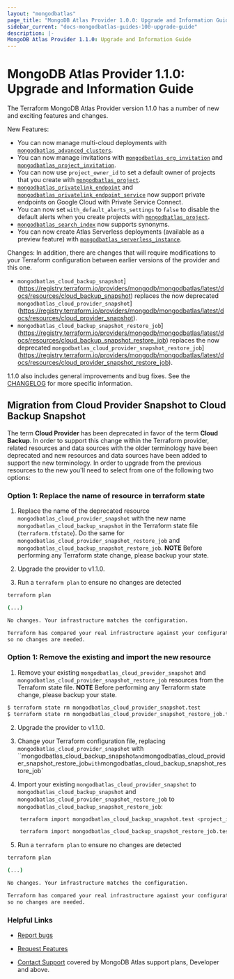 ```yaml
---
layout: "mongodbatlas"
page_title: "MongoDB Atlas Provider 1.0.0: Upgrade and Information Guide"
sidebar_current: "docs-mongodbatlas-guides-100-upgrade-guide"
description: |-
MongoDB Atlas Provider 1.1.0: Upgrade and Information Guide
---
```


# MongoDB Atlas Provider 1.1.0: Upgrade and Information Guide

The Terraform MongoDB Atlas Provider version 1.1.0 has a number of new and exciting features and changes.

New Features:

* You can now manage multi-cloud deployments with [`mongodbatlas_advanced_clusters`](https://registry.terraform.io/providers/mongodb/mongodbatlas/latest/docs/resources/advanced_clusters).
* You can now manage invitations with
[`mongodbatlas_org_invitation`](https://registry.terraform.io/providers/mongodb/mongodbatlas/latest/docs/resources/org_invitation) and [`mongodbatlas_project_invitation`](https://registry.terraform.io/providers/mongodb/mongodbatlas/latest/docs/resources/project_invitation).
* You can now use `project_owner_id` to set a default owner of projects that you create with [`mongodbatlas_project`](https://registry.terraform.io/providers/mongodb/mongodbatlas/latest/docs/resources/project).
* [`mongodbatlas_privatelink_endpoint`](https://registry.terraform.io/providers/mongodb/mongodbatlas/latest/docs/resources/privatelink_endpoint) and [`mongodbatlas_privatelink_endpoint_service`](https://registry.terraform.io/providers/mongodb/mongodbatlas/latest/docs/resources/privatelink_endpoint_service) now support private endpoints on Google Cloud with Private Service Connect.
* You can now set `with_default_alerts_settings` to `false` to disable the default alerts when you create projects with [`mongodbatlas_project`](https://registry.terraform.io/providers/mongodb/mongodbatlas/latest/docs/resources/project).
* [`mongodbatlas_search_index`](https://registry.terraform.io/providers/mongodb/mongodbatlas/latest/docs/resources/search_index) now supports synonyms.
* You can now create Atlas Serverless deployments (available as a preview feature) with [`mongodbatlas_serverless_instance`](https://registry.terraform.io/providers/mongodb/mongodbatlas/latest/docs/resources/serverless_instance).

Changes:
In addition, there are changes that will require modifications to your Terraform configuration between earlier versions of the provider and this one.

* `mongodbatlas_cloud_backup_snapshot`](https://registry.terraform.io/providers/mongodb/mongodbatlas/latest/docs/resources/cloud_backup_snapshot) replaces the now deprecated `mongodbatlas_cloud_provider_snapshot`](https://registry.terraform.io/providers/mongodb/mongodbatlas/latest/docs/resources/cloud_provider_snapshot).
* `mongodbatlas_cloud_backup_snapshot_restore_job`](https://registry.terraform.io/providers/mongodb/mongodbatlas/latest/docs/resources/cloud_backup_snapshot_restore_job) replaces the now deprecated `mongodbatlas_cloud_provider_snapshot_restore_job`](https://registry.terraform.io/providers/mongodb/mongodbatlas/latest/docs/resources/cloud_provider_snapshot_restore_job).

1.1.0 also includes general improvements and bug fixes. See the [CHANGELOG](https://github.com/mongodb/terraform-provider-mongodbatlas/blob/master/CHANGELOG.md) for more specific information.

## Migration from Cloud Provider Snapshot to Cloud Backup Snapshot

The term **Cloud Provider** has been deprecated in favor of the term **Cloud Backup**.  In order to support this change within the Terraform provider, related resources and data sources with the older terminology have been deprecated and new resources and data sources have been added to support the new terminology.  In order to upgrade from the previous resources to the new you'll need to select from one of the following two options:

### Option 1: Replace the name of resource in terraform state

1. Replace the name of the deprecated resource `mongodbatlas_cloud_provider_snapshot` with the new name `mongodbatlas_cloud_backup_snapshot` in the Terraform state file (`terraform.tfstate`).  Do the same for `mongodbatlas_cloud_provider_snapshot_restore_job` and `mongodbatlas_cloud_backup_snapshot_restore_job`.
   **NOTE** Before performing any Terraform state change, please backup your state.

2. Upgrade the provider to v1.1.0.

3. Run a `terraform plan` to ensure no changes are detected

```bash
terraform plan

(...)

No changes. Your infrastructure matches the configuration.

Terraform has compared your real infrastructure against your configuration and found no differences,
so no changes are needed.
```

### Option 1:  Remove the existing and import the new resource

1. Remove your existing `mongodbatlas_cloud_provider_snapshot` and `mongodbatlas_cloud_provider_snapshot_restore_job` resources from the Terraform state file.
   **NOTE** Before performing any Terraform state change, please backup your state.

```bash
$ terraform state rm mongodbatlas_cloud_provider_snapshot.test
$ terraform state rm mongodbatlas_cloud_provider_snapshot_restore_job.test

```

2. Upgrade the provider to v1.1.0.

3. Change your Terraform configuration file, replacing `mongodbatlas_cloud_provider_snapshot` with ``mongodbatlas_cloud_backup_snapshot` and `mongodbatlas_cloud_provider_snapshot_restore_job` with `mongodbatlas_cloud_backup_snapshot_restore_job`

4. Import your existing `mongodbatlas_cloud_provider_snapshot` to `mongodbatlas_cloud_backup_snapshot` and `mongodbatlas_cloud_provider_snapshot_restore_job` to `mongodbatlas_cloud_backup_snapshot_restore_job`:
```bash
    terraform import mongodbatlas_cloud_backup_snapshot.test <project_id>-<cluster_name>-<snapshot_id>
```
```bash
    terraform import mongodbatlas_cloud_backup_snapshot_restore_job.test <project_id>-<cluster_name>-<job_id>
```

5. Run a `terraform plan` to ensure no changes are detected

```bash
terraform plan

(...)

No changes. Your infrastructure matches the configuration.

Terraform has compared your real infrastructure against your configuration and found no differences,
so no changes are needed.
```

### Helpful Links

* [Report bugs](https://github.com/mongodb/terraform-provider-mongodbatlas/issues)

* [Request Features](https://feedback.mongodb.com/forums/924145-atlas?category_id=370723)

* [Contact Support](https://docs.atlas.mongodb.com/support/) covered by MongoDB Atlas support plans, Developer and above.